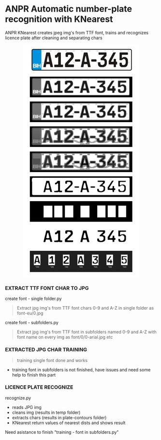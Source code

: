 # ANPR Automatic number-plate recognition with KNearest 
ANPR KNearest creates jpeg img's from TTF font, trains and recognizes licence plate after cleaning and separating chars

<p align="center">   
  <img src="demo/demo.jpg">
</p>


### EXTRACT TTF FONT CHAR TO JPG
create font - single folder.py
>Extract jpg img's from TTF font chars 0-9 and A-Z in single folder as font-eu/0.jpg


create font - subfolders.py
>Extract jpg img's from TTF font in subfolders named  0-9 and A-Z with font name on every img as font/0/0-arial.jpg etc


### EXTRACTED JPG CHAR TRAINING
>training single font done and works
* training font in subfolders is not finished, have issues and need some help to finish this part


### LICENCE PLATE RECOGNIZE
recognize.py
* reads JPG img
* cleans img (results in temp folder)
* extracts chars (results in plate-contours folder)
* KNearest return values of nearest dists and shows result

Need asistance to finish "training - font in subfolders.py"

